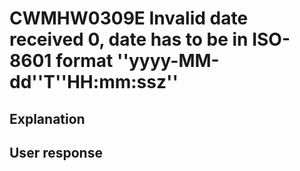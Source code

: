 # CWMHW0309E Invalid date received 0, date has to be in ISO-8601 format ''yyyy-MM-dd''T''HH:mm:ssz''

## Explanation

## User response